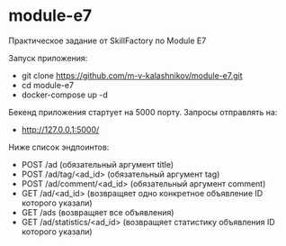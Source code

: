 # module-e7
Практическое задание от SkillFactory по Module E7 

Запуск приложения: 
- git clone https://github.com/m-v-kalashnikov/module-e7.git 
- cd module-e7 
- docker-compose up -d 

Бекенд приложения стартует на 5000 порту. Запросы отправлять на:
- http://127.0.0.1:5000/

Ниже список эндпоинтов:
- POST /ad (обязательный аргумент title)
- POST /ad/tag/<ad_id> (обязательный аргумент tag)
- POST /ad/comment/<ad_id> (обязательный аргумент comment)
- GET /ad/<ad_id> (возвращяет одно конкретное объявление ID которого указали)
- GET /ads (возвращяет все объявления)
- GET /ad/statistics/<ad_id> (возвращяет статистику объявления ID которого указали)
